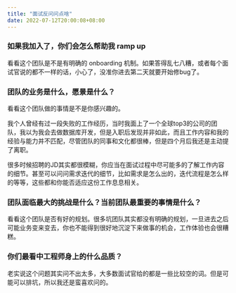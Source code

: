 ```yaml
---
title: "面试反问问点啥"
date: 2022-07-12T20:00:08+08:00
---
```


### 如果我加入了，你们会怎么帮助我 ramp up

看看这个团队是不是有明确的 onboarding 机制。如果答得乱七八糟，或者每个面试官说的都不一样的话，小心了，没准你进去第二天就要开始修bug了。

### 团队的业务是什么，愿景是什么？

看看这个团队做的事情是不是你感兴趣的。

我个人曾经有过一段失败的工作经历，当时我面上了一个全球top3的公司的团队，我以为我会去做数据库开发，但是入职后发现并非如此，而且工作内容和我的经验与能力并不匹配，尽管团队的同事和文化都很棒，但是四个月后我还是主动提了离职。

很多时候招聘的JD其实都很模糊，你应当在面试过程中尽可能多的了解工作内容的细节。甚至可以问问需求迭代的细节，比如需求是怎么出的，迭代流程是怎么样的等等，这些都和你能否适应这份工作息息相关。

### 团队面临最大的挑战是什么？当前团队最重要的事情是什么？

看看这个团队是否有好的规划。很多坑团队其实都没有明确的规划，一旦进去之后可能业务变来变去，你也不能得到很好地沉淀下来做事的机会，工作体验也会很糟糕。

### 你们最看中工程师身上的什么品质？

老实说这个问题其实问不出太多，大多数面试官给的都是一些比较空的词。但是可能可以排坑，所以我还是蛮喜欢问的。
